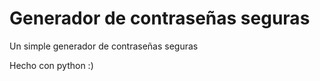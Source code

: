 # Generador de contraseñas seguras

Un simple generador de contraseñas seguras

Hecho con python :)
